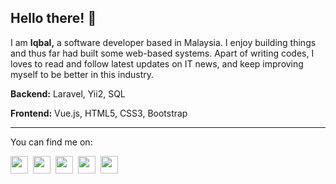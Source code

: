 ## Hello there! 👋

I am **Iqbal,** a software developer based in Malaysia. I enjoy building things and thus far had built some web-based systems. Apart of writing codes, I loves to read and follow latest updates on IT news, and keep improving myself to be better in this industry. 


**Backend:** Laravel, Yii2, SQL

**Frontend:** Vue.js, HTML5, CSS3, Bootstrap

___

You can find me on:

<a href="https://twitter.com/miqbxlhxkm"><img src="https://image.flaticon.com/icons/svg/733/733579.svg" width="28"></a>&nbsp;
<a href="https://www.linkedin.com/in/miqbalhakim05"><img src="https://image.flaticon.com/icons/svg/733/733561.svg" width="28"></a>&nbsp;
<a href="https://www.instagram.com/miqbxlhxkm"><img src="https://image.flaticon.com/icons/svg/733/733558.svg" width="28"></a>&nbsp;
<a href="https://stackoverflow.com/users/8477097/muhamad-iqbal"><img src="https://image.flaticon.com/icons/svg/2111/2111628.svg" width="28"></a>&nbsp;
<a href="https://dev.to/miqbalhakim"><img src="https://d2fltix0v2e0sb.cloudfront.net/dev-badge.svg" width="28"></a>
